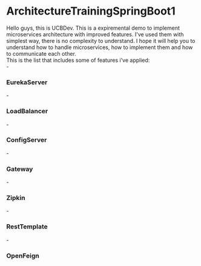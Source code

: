# ArchitectureTrainingSpringBoot1
Hello guys, this is UCBDev. This is a expiremental demo to implement microservices architecture with improved features. I've used them with simplest way, there is no complexity to understand.
I hope it will help you to understand how to handle microservices, how to implement them and how to communicate each other.<br/>
This is the list that includes some of features i've applied:<br/>
-<h3>EurekaServer</h3>
-<h3>LoadBalancer</h3>
-<h3>ConfigServer</h3>
-<h3>Gateway</h3>
-<h3>Zipkin</h3>
-<h3>RestTemplate</h3>
-<h3>OpenFeign</h3>
